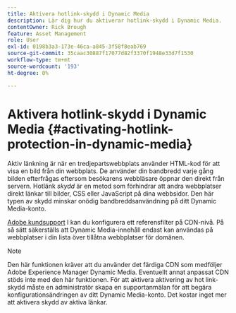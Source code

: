 ```yaml
---
title: Aktivera hotlink-skydd i Dynamic Media
description: Lär dig hur du aktiverar hotlink-skydd i Dynamic Media.
contentOwner: Rick Brough
feature: Asset Management
role: User
exl-id: 0198b3a3-173e-46ca-a845-3f58f8eab769
source-git-commit: 35caac30887f17077d82f3370f1948e33d7f1530
workflow-type: tm+mt
source-wordcount: '193'
ht-degree: 0%

---
```


# Aktivera hotlink-skydd i Dynamic Media {#activating-hotlink-protection-in-dynamic-media}

Aktiv länkning är när en tredjepartswebbplats använder HTML-kod för att visa en bild från din webbplats. De använder din bandbredd varje gång bilden efterfrågas eftersom besökarens webbläsare öppnar den direkt från servern. Hotlänk *skydd* är en metod som förhindrar att andra webbplatser direkt länkar till bilder, CSS eller JavaScript på dina webbsidor. Den här typen av skydd minskar onödig bandbreddsanvändning på ditt Dynamic Media-konto.

[Adobe kundsupport](https://experienceleague.adobe.com/?support-solution=Experience+Manager#home) I kan du konfigurera ett referensfilter på CDN-nivå. På så sätt säkerställs att Dynamic Media-innehåll endast kan användas på webbplatser i din lista över tillåtna webbplatser för domänen.

>[!NOTE]
>
>Den här funktionen kräver att du använder det färdiga CDN som medföljer Adobe Experience Manager Dynamic Media. Eventuellt annat anpassat CDN stöds inte med den här funktionen. För att aktivera aktivering av hot link-skydd måste en administratör skapa en supportanmälan för att begära konfigurationsändringen av ditt Dynamic Media-konto. Det kostar inget mer att aktivera skydd av aktiva länkar.
